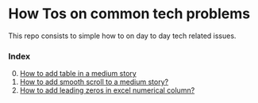 # How Tos on common tech problems
This repo consists to simple how to on day to day tech related issues.

### Index

0. [How to add table in a medium story](00_How-to-add-table-to-a-medium-story.md)
1. [How to add smooth scroll to a medium story?](01_How-to-add-smooth-scroll-to-a-medium-story.md)
2. [How to add leading zeros in excel numerical column?](02_How-to-add-leading-zeros-in-the-front-in-excel.md)

